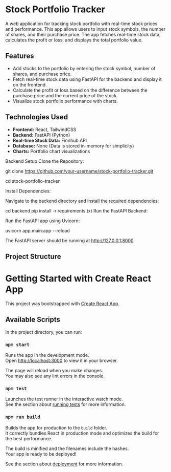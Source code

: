 # Stock Portfolio Tracker

A web application for tracking stock portfolio with real-time stock prices and performance. This app allows users to input stock symbols, the number of shares, and their purchase price. The app fetches real-time stock data, calculates the profit or loss, and displays the total portfolio value.

## Features

- Add stocks to the portfolio by entering the stock symbol, number of shares, and purchase price.
- Fetch real-time stock data using FastAPI for the backend and display it on the frontend.
- Calculate the profit or loss based on the difference between the purchase price and the current price of the stock.
- Visualize stock portfolio performance with charts.

## Technologies Used

- **Frontend:** React, TailwindCSS
- **Backend:** FastAPI (Python)
- **Real-time Stock Data:** Finnhub API
- **Database:** None (Data is stored in-memory for simplicity)
- **Charts:** Portfolio chart visualizations

Backend Setup
Clone the Repository:

git clone https://github.com/your-username/stock-portfolio-tracker.git

cd stock-portfolio-tracker

Install Dependencies:

Navigate to the backend directory and install the required dependencies:

cd backend
pip install -r requirements.txt
Run the FastAPI Backend:

Run the FastAPI app using Uvicorn:

uvicorn app.main:app --reload

The FastAPI server should be running at http://127.0.0.1:8000.

## Project Structure





# Getting Started with Create React App

This project was bootstrapped with [Create React App](https://github.com/facebook/create-react-app).

## Available Scripts

In the project directory, you can run:

### `npm start`

Runs the app in the development mode.\
Open [http://localhost:3000](http://localhost:3000) to view it in your browser.

The page will reload when you make changes.\
You may also see any lint errors in the console.

### `npm test`

Launches the test runner in the interactive watch mode.\
See the section about [running tests](https://facebook.github.io/create-react-app/docs/running-tests) for more information.

### `npm run build`

Builds the app for production to the `build` folder.\
It correctly bundles React in production mode and optimizes the build for the best performance.

The build is minified and the filenames include the hashes.\
Your app is ready to be deployed!

See the section about [deployment](https://facebook.github.io/create-react-app/docs/deployment) for more information.


